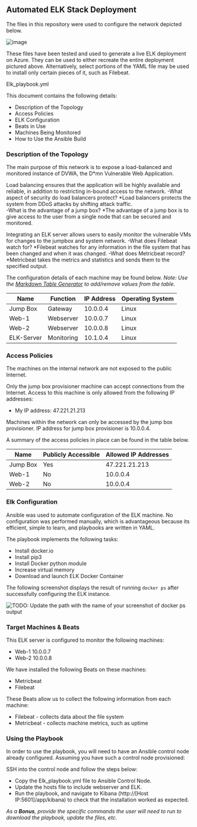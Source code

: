 ## Automated ELK Stack Deployment

The files in this repository were used to configure the network depicted below.

![image](https://user-images.githubusercontent.com/86903011/155901384-499a6bdb-d9cc-42a9-a437-4fa56a4875cb.png)

These files have been tested and used to generate a live ELK deployment on Azure. They can be used to either recreate the entire deployment pictured above. Alternatively, select portions of the YAML file may be used to install only certain pieces of it, such as Filebeat.

  Elk_playbook.yml

This document contains the following details:
  - Description of the Topology
  - Access Policies
  - ELK Configuration
  - Beats in Use
  - Machines Being Monitored
  - How to Use the Ansible Build


### Description of the Topology

The main purpose of this network is to expose a load-balanced and monitored instance of DVWA, the D*mn Vulnerable Web Application.

Load balancing ensures that the application will be highly available and reliable, in addition to restricting in-bound access to the network.
  -What aspect of security do load balancers protect?
    *Load balancers protects the system from DDoS attacks by shifting      attack traffic.  
  -What is the advantage of a jump box?
    *The advantage of a jump box is to give access to the user from a single node that can be secured and monitored.

Integrating an ELK server allows users to easily monitor the vulnerable VMs for changes to the jumpbox and system network.
  -What does Filebeat watch for?
    *Filebeat watches for any information in the file system that has      been changed and when it was changed.
  -What does Metricbeat record?
    *Metricbeat takes the metrics and statistics and sends them to the specified output.

The configuration details of each machine may be found below.
_Note: Use the [Markdown Table Generator](http://www.tablesgenerator.com/markdown_tables) to add/remove values from the table_.

| Name       | Function   | IP Address | Operating System |
|------------|------------|------------|------------------|
| Jump Box   | Gateway    | 10.0.0.4   | Linux            |
| Web-1      | Webserver  | 10.0.0.7   | Linux            |
| Web-2      | Webserver  | 10.0.0.8   | Linux            |
| ELK-Server | Monitoring | 10.1.0.4   | Linux            |

### Access Policies

The machines on the internal network are not exposed to the public Internet. 

Only the jump box provisioner machine can accept connections from the Internet. Access to this machine is only allowed from the following IP addresses:
  - My IP address: 47.221.21.213

Machines within the network can only be accessed by the jump box provisioner. IP address for jump box provisioner is 10.0.0.4.

A summary of the access policies in place can be found in the table below.

| Name     | Publicly Accessible | Allowed IP Addresses |
|----------|---------------------|----------------------|
| Jump Box | Yes                 | 47.221.21.213        |
| Web-1    | No                  | 10.0.0.4             |
| Web-2    | No                  | 10.0.0.4             |

### Elk Configuration

Ansible was used to automate configuration of the ELK machine. No configuration was performed manually, which is advantageous because its efficient, simple to learn, and playbooks are written in YAML.

The playbook implements the following tasks:
  - Install docker.io
  - Install pip3
  - Install Docker python module
  - Increase virtual memory
  - Download and launch ELK Docker Container

The following screenshot displays the result of running `docker ps` after successfully configuring the ELK instance.

![TODO: Update the path with the name of your screenshot of docker ps output](Images/docker_ps_output.png)

### Target Machines & Beats
This ELK server is configured to monitor the following machines:
  - Web-1 10.0.0.7
  - Web-2 10.0.0.8

We have installed the following Beats on these machines:
  - Metricbeat
  - Filebeat

These Beats allow us to collect the following information from each machine:
  - Filebeat - collects data about the file system
  - Metricbeat - collects machine metrics, such as uptime

### Using the Playbook
In order to use the playbook, you will need to have an Ansible control node already configured. Assuming you have such a control node provisioned: 

SSH into the control node and follow the steps below:
- Copy the Elk_playbook.yml file to Ansible Control Node.
- Update the hosts file to include webserver and ELK.
- Run the playbook, and navigate to Kibana (http://[Host IP:5601]/app/kibana) to check that the installation worked as expected.

_As a **Bonus**, provide the specific commands the user will need to run to download the playbook, update the files, etc._ 
